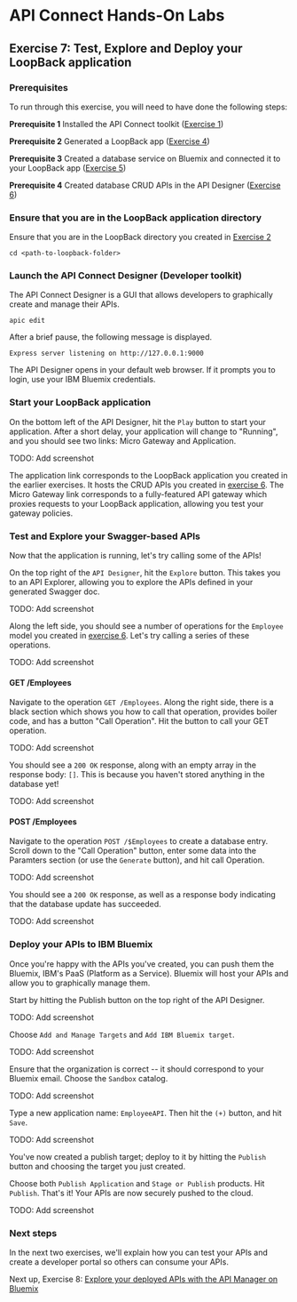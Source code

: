 # API Connect Hands-On Labs

## Exercise 7: Test, Explore and Deploy your LoopBack application

### Prerequisites

To run through this exercise, you will need to have done the following steps:

**Prerequisite 1** Installed the API Connect toolkit ([Exercise 1](../exercises/ex1))

**Prerequisite 2** Generated a LoopBack app ([Exercise 4](../exercises/ex4))

**Prerequisite 3** Created a database service on Bluemix and connected it to your LoopBack app ([Exercise 5](../exercises/ex5))

**Prerequisite 4** Created database CRUD APIs in the API Designer ([Exercise 6](../exercises/ex6))

### Ensure that you are in the LoopBack application directory

Ensure that you are in the LoopBack directory you created in [Exercise 2](exercises/ex2)

```
cd <path-to-loopback-folder>
```

### Launch the API Connect Designer (Developer toolkit)

The API Connect Designer is a GUI that allows developers to graphically create and manage their APIs. 

```
apic edit
```

After a brief pause, the following message is displayed.

`Express server listening on http://127.0.0.1:9000`

The API Designer opens in your default web browser. If it prompts you to login, use your IBM Bluemix credentials.

### Start your LoopBack application

On the bottom left of the API Designer, hit the `Play` button to start your application. After a short delay, your application will change to "Running", and you should see two links: Micro Gateway and Application.  

TODO: Add screenshot

The application link corresponds to the LoopBack application you created in the earlier exercises. It hosts the CRUD APIs you created in [exercise 6](../exercises/ex6). The Micro Gateway link corresponds to a fully-featured API gateway which proxies requests to your LoopBack application, allowing you test your gateway policies.

### Test and Explore your Swagger-based APIs

Now that the application is running, let's try calling some of the APIs!

On the top right of the `API Designer`, hit the `Explore` button. This takes you to an API Explorer, allowing you to explore the APIs defined in your generated Swagger doc.

TODO: Add screenshot

Along the left side, you should see a number of operations for the `Employee` model you created in [exercise 6](../exercises/ex6). Let's try calling a series of these operations.

TODO: Add screenshot

#### GET /Employees

Navigate to the operation `GET /Employees`. Along the right side, there is a black section which shows you how to call that operation, provides boiler code, and has a button "Call Operation". Hit the button to call your GET operation.

TODO: Add screenshot

You should see a `200 OK` response, along with an empty array in the response body: `[]`.  This is because you haven't stored anything in the database yet!

TODO: Add screenshot

#### POST /Employees

Navigate to the operation `POST /$Employees` to create a database entry. Scroll down to the "Call Operation" button, enter some data into the Paramters section (or use the `Generate` button), and hit call Operation.

TODO: Add screenshot

You should see a `200 OK` response, as well as a response body indicating that the database update has succeeded.

TODO: Add screenshot

### Deploy your APIs to IBM Bluemix

Once you're happy with the APIs you've created, you can push them the Bluemix, IBM's PaaS (Platform as a Service).  Bluemix will host your APIs and allow you to graphically manage them.

Start by hitting the Publish button on the top right of the API Designer.

TODO: Add screenshot

Choose `Add and Manage Targets` and `Add IBM Bluemix target`.

TODO: Add screenshot

Ensure that the organization is correct -- it should correspond to your Bluemix email.  Choose the `Sandbox` catalog.

TODO: Add screenshot

Type a new application name: `EmployeeAPI`. Then hit the `(+)` button, and hit `Save`.

TODO: Add screenshot

You've now created a publish target; deploy to it by hitting the `Publish` button and choosing the target you just created.

Choose both `Publish Application` and `Stage or Publish` products. Hit `Publish`. That's it! Your APIs are now securely pushed to the cloud.

TODO: Add screenshot

### Next steps

In the next two exercises, we'll explain how you can test your APIs and create a developer portal so others can consume your APIs.

Next up, Exercise 8: [Explore your deployed APIs with the API Manager on Bluemix](../exercises/ex8)
